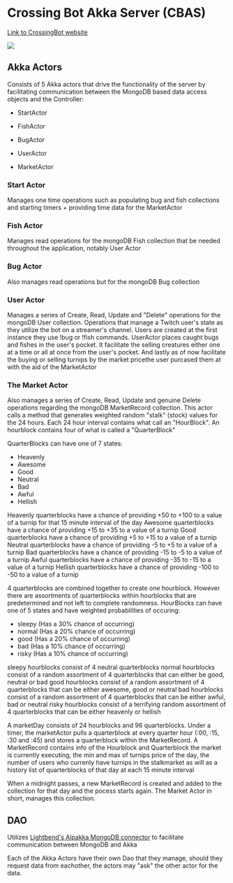 # Crossing Bot Akka Server (CBAS)

[Link to CrossingBot website](https://www.crossingbot.com/)

![](https://cdn.discordapp.com/attachments/685583064885100568/719665723986804793/crossingbotv1.png)

## Akka Actors

Consists of 5 Akka actors that drive the functionality of the server by facilitating communication between the MongoDB based
data access objects and the Controller:

- StartActor

- FishActor

- BugActor

- UserActor

- MarketActor

### Start Actor

Manages one time operations such as populating bug and fish collections and starting timers + providing time data for the MarketActor

### Fish Actor

Manages read operations for the mongoDB Fish collection that be needed throughout the application, notably User Actor

### Bug Actor

Also manages read operations but for the mongoDB Bug collection

### User Actor

Manages a series of Create, Read, Update and "Delete" operations for the mongoDB User collection. Operations that manage a Twitch user's state as they utilize the bot on a streamer's channel.
Users are created at the first instance they use !bug or !fish commands. UserActor places caught bugs and fishes in the user's pocket. It facilitate the selling creatures either one at a time or all at once from the user's pocket. And lastly as of now facilitate the buying or selling turnips by the market pricethe user purcased them at with the aid of the MarketActor

### The Market Actor

Also manages a series of Create, Read, Update and genuine Delete operations regarding the mongoDB MarketRecord collection.
This actor calls a method that generates weighted random "stalk" (stock) values for the 24 hours. Each 24 hour interval contains what call an "HourBlock". An hourblock contains four of what is called a "QuarterBlock"

QuarterBlocks can have one of 7 states:

- Heavenly
- Awesome
- Good
- Neutral
- Bad
- Awful
- Hellish

Heavenly quarterblocks have a chance of providing +50 to +100 to a value of a turnip for that 15 minute interval of the day
Awesome quarterblocks have a chance of providing +15 to +35 to a value of a turnip
Good quarterblocks have a chance of providing +5 to +15 to a value of a turnip
Neutral quarterblocks have a chance of providing -5 to +5 to a value of a turnip
Bad quarterblocks have a chance of providing -15 to -5 to a value of a turnip
Awful quarterblocks have a chance of providing -35 to -15 to a value of a turnip
Hellish quarterblocks have a chance of providing -100 to -50 to a value of a turnip

4 quarterblocks are combined together to create one hourblock. However there are assortments of quarterblocks within hourblocks that are predetermined and not left to complete randomness. HourBlocks can have one of 5 states and have weighted probablilties of occuring:

- sleepy (Has a 30% chance of occurring)
- normal (Has a 20% chance of occurring)
- good (Has a 20% chance of occurring)
- bad (Has a 10% chance of occurring)
- risky (Has a 10% chance of occurring)

sleepy hourblocks consist of 4 neutral quarterblocks
normal hourblocks consist of a random assortment of 4 quarterblocks that can either be good, neutral or bad
good hourblocks consist of a random assortment of 4 quarterblocks that can be either awesome, good or neutral
bad hourblocks consist of a random assortment of 4 quarterblocks that can be either awful, bad or neutral
risky hourblocks consist of a terrifying random assortment of 4 quarterblocks that can be either heavenly or hellish

A marketDay consists of 24 hourblocks and 96 quarterblocks. Under a timer, the marketActor pulls a quarterblock at every quarter hour (:00, :15, :30 and :45) and stores a quarterblock within the MarketRecord. A MarketRecord contains info of the Hourblock and Quarterblock the market is currently executing, the min and max of turnips price of the day, the number of users who currenly have turnips in the stalkmarket as will as a history list of quarterblocks of that day at each 15 minute interval

When a midnight passes, a new MarketRecord is created and added to the collection for that day and the pocess starts again. The Market Actor in short, manages this collection.

## DAO

Utilizes [Lightbend's Alpakka MongoDB connector](https://doc.akka.io/docs/alpakka/current/mongodb.html "Alpakka Documentation for  MongoDB") to facilitate communication between MongoDB and Akka

Each of the Akka Actors have their own Dao that they manage, should they request data from eachother, the actors may "ask" the other actor for the data.
